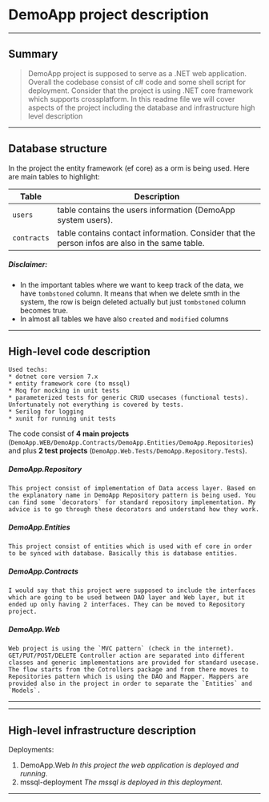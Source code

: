 # DemoApp project description

---

## Summary
> DemoApp project is supposed to serve as a .NET web application.
Overall the codebase consist of c# code and some shell script for deployment.
 Consider that the project is using .NET core framework which supports crossplatform. In this readme file we will cover aspects of the project including the database and infrastructure high level description

---

## Database structure
In the project the entity framework (ef core) as a orm is being used.
Here are main tables to highlight:

| Table | Description |
| ------ | ------ |
| `users` | table contains the users information (DemoApp system users).  
| `contracts` | table contains contact information. Consider that the person infos are also in the same table. |


##### Disclaimer:
* In the important tables where we want to keep track of the data, we have `tombstoned` column. It means that when we delete smth in the system, the row is beign deleted actually but just `tombstoned` column becomes true.
* In almost all tables we have also `created` and `modified` columns

---

## High-level code description

```
Used techs:
* dotnet core version 7.x
* entity framework core (to mssql)
* Moq for mocking in unit tests
* parameterized tests for generic CRUD usecases (functional tests). Unfortunately not everything is covered by tests.
* Serilog for logging
* xunit for running unit tests
```

The code consist of **4 main projects** (`DemoApp.WEB/DemoApp.Contracts/DemoApp.Entities/DemoApp.Repositories`) and plus **2 test projects** (`DemoApp.Web.Tests/DemoApp.Repository.Tests`).

##### DemoApp.Repository
```
This project consist of implementation of Data access layer. Based on the explanatory name in DemoApp Repository pattern is being used. You can find some `decorators` for standard repository implementation. My advice is to go through these decorators and understand how they work.
```
##### DemoApp.Entities
```
This project consist of entities which is used with ef core in order to be synced with database. Basically this is database entities.
```
##### DemoApp.Contracts
```
I would say that this project were supposed to include the interfaces which are going to be used between DAO layer and Web layer, but it ended up only having 2 interfaces. They can be moved to Repository project.
```
##### DemoApp.Web
```
Web project is using the `MVC pattern` (check in the internet). GET/PUT/POST/DELETE Controller action are separated into different classes and generic implementations are provided for standard usecase.
The flow starts from the Cotrollers package and from there moves to Repositories pattern which is using the DAO and Mapper. Mappers are provided also in the project in order to separate the `Entities` and `Models`.

```

---


---

## High-level infrastructure description

Deployments: 
1. DemoApp.Web
*In this project the web application is deployed and running.*
2. mssql-deployment
*The mssql is deployed in this deployment.*

---
